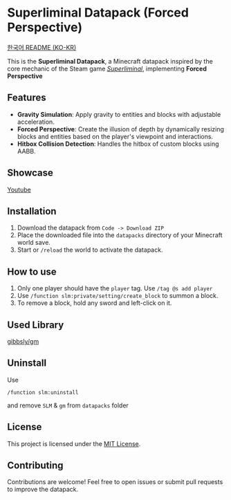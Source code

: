 # Superliminal Datapack (Forced Perspective)

[한국어 README (KO-KR)](README-KR.md)

This is the **Superliminal Datapack**, a Minecraft datapack inspired by the core mechanic of the Steam game _[Superliminal](https://store.steampowered.com/app/1049410/Superliminal/)_, implementing **Forced Perspective**

## Features

- **Gravity Simulation**: Apply gravity to entities and blocks with adjustable acceleration.
- **Forced Perspective**: Create the illusion of depth by dynamically resizing blocks and entities based on the player's viewpoint and interactions.
- **Hitbox Collision Detection**: Handles the hitbox of custom blocks using AABB.

## Showcase

[Youtube](https://youtu.be/0aqticgqvFc?si=7EEKlqR5OXqLKnSs)

## Installation

1. Download the datapack from `Code -> Download ZIP`
2. Place the downloaded file into the `datapacks` directory of your Minecraft world save.
3. Start or `/reload` the world to activate the datapack.

## How to use

1. Only one player should have the `player` tag. Use `/tag @s add player`
2. Use `/function slm:private/setting/create_block` to summon a block.
3. To remove a block, hold any sword and left-click on it.

## Used Library

[gibbsly/gm](https://github.com/gibbsly/gm)

## Uninstall

Use

```mcfunction
/function slm:uninstall
```

and remove `SLM` & `gm` from `datapacks` folder

## License

This project is licensed under the [MIT License](LICENSE).

## Contributing

Contributions are welcome! Feel free to open issues or submit pull requests to improve the datapack.

